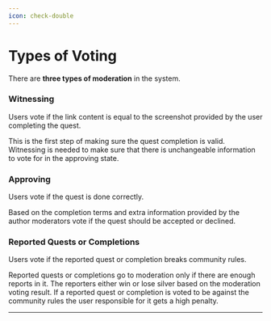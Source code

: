 ```yaml
---
icon: check-double
---
```


# Types of Voting

There are **three types of moderation** in the system.

### Witnessing

Users vote if the link content is equal to the
screenshot provided by the user completing the quest.

This is the first step of making sure the quest completion is
valid. Witnessing is needed to make sure that there is unchangeable information to vote for in the approving state. 

### Approving

Users vote if the quest is done correctly.

Based on the completion terms and extra information provided by the author moderators vote if the quest should be accepted or declined.

### Reported Quests or Completions

Users vote if the reported quest or completion breaks community rules.

Reported quests or completions go to moderation only if there are enough reports in it. The reporters either win or lose silver based on the moderation voting result. If a reported quest or completion is voted to be against the community rules the user responsible for it gets a high penalty. 

* * *
